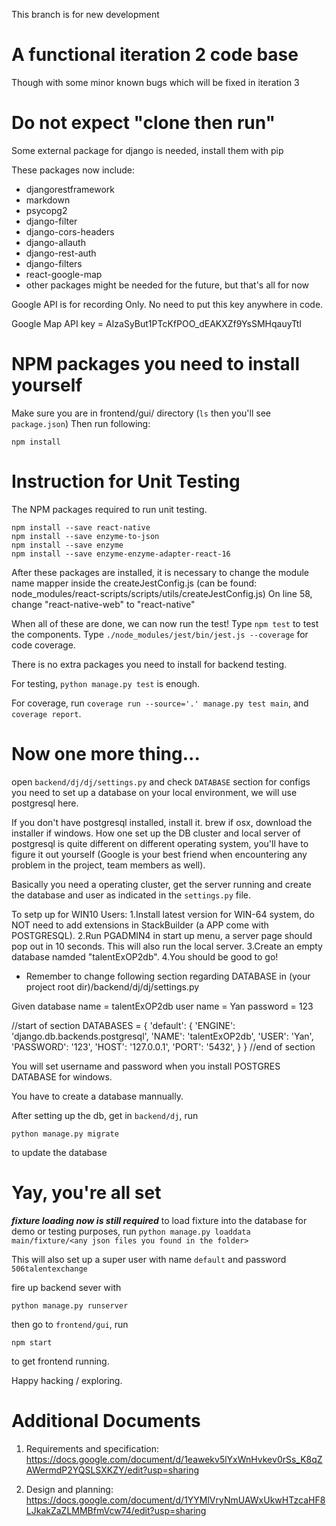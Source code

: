 This branch is for new development

# A functional iteration 2 code base
Though with some minor known bugs which will be fixed in iteration 3
# Do not expect "clone then run"
Some external package for django is needed, install them with pip

These packages now include:
* djangorestframework
* markdown
* psycopg2
* django-filter
* django-cors-headers
* django-allauth
* django-rest-auth
* django-filters
* react-google-map
* other packages might be needed for the future, but that's all for now

Google API is for recording Only. No need to put this key anywhere in code.

Google Map API key = AIzaSyBut1PTcKfPOO_dEAKXZf9YsSMHqauyTtI

# NPM packages you need to install yourself
Make sure you are in frontend/gui/ directory (```ls``` then you'll see ```package.json```)
Then run following:
```
npm install
```
# Instruction for Unit Testing

The NPM packages required to run unit testing.
```
npm install --save react-native
npm install --save enzyme-to-json
npm install --save enzyme
npm install --save enzyme-enzyme-adapter-react-16
```
After these packages are installed, it is necessary to change the module name mapper inside the createJestConfig.js
(can be found: node_modules/react-scripts/scripts/utils/createJestConfig.js)
On line 58, change "react-native-web" to "react-native"

When all of these are done, we can now run the test!
Type ```npm test``` to test the components.
Type ```./node_modules/jest/bin/jest.js --coverage``` for code coverage.

There is no extra packages you need to install for backend testing.

For testing, ```python manage.py test``` is enough.

For coverage, run ```coverage run --source='.' manage.py test main```, and ```coverage report```.

# Now one more thing...
open ```backend/dj/dj/settings.py``` and check ```DATABASE``` section for configs you need to set up a database on your local environment, we will use postgresql here.

If you don't have postgresql installed, install it. brew if osx, download the installer if windows. How one set up the DB cluster and local server of postgresql is quite different on different operating system, you'll have to figure it out yourself (Google is your best friend when encountering any problem in the project, team members as well).

Basically you need a operating cluster, get the server running and create the database and user as indicated in the ```settings.py``` file.

To setp up for WIN10 Users:
1.Install latest version for WIN-64 system, do NOT need to add extensions in StackBuilder (a APP come with POSTGRESQL).
2.Run PGADMIN4 in start up menu, a server page should pop out in 10 seconds. This will also run the local server.
3.Create an empty database namded "talentExOP2db".
4.You should be good to go!

* Remember to change following section regarding DATABASE in (your project root dir)/backend/dj/dj/settings.py

Given 
  database name = talentExOP2db
  user name = Yan
  password = 123

//start of section
DATABASES = {
    'default': {
        'ENGINE': 'django.db.backends.postgresql',
        'NAME': 'talentExOP2db',
        'USER': 'Yan',
        'PASSWORD': '123',
        'HOST': '127.0.0.1',
        'PORT': '5432',
    }
}
//end of section


You will set username and password when you install POSTGRES DATABASE for windows.

You have to create a database mannually.

After setting up the db, get in ```backend/dj```, run
```
python manage.py migrate
```
to update the database

# Yay, you're all set
***fixture loading now is still required***
to load fixture into the database for demo or testing purposes, run ```python manage.py loaddata main/fixture/<any json files you found in the folder>```

This will also set up a super user with name ```default``` and password ```506talentexchange```

fire up backend sever with
```
python manage.py runserver
```
then go to ```frontend/gui```, run
```
npm start
```
to get frontend running.

Happy hacking / exploring.

# Additional Documents

1. Requirements and specification: https://docs.google.com/document/d/1eawekv5lYxWnHvkev0rSs_K8qZAWermdP2YQSLSXKZY/edit?usp=sharing

2. Design and planning: https://docs.google.com/document/d/1YYMlVryNmUAWxUkwHTzcaHF8LJkakZaZLMMBfmVcw74/edit?usp=sharing 
